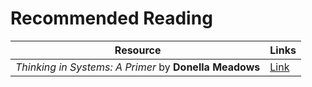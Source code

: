 # Recommended Reading

Resource  | Links
------------- | -------------
_Thinking in Systems: A Primer_ by __Donella Meadows__  | [Link](../resources/meadows.pdf)
